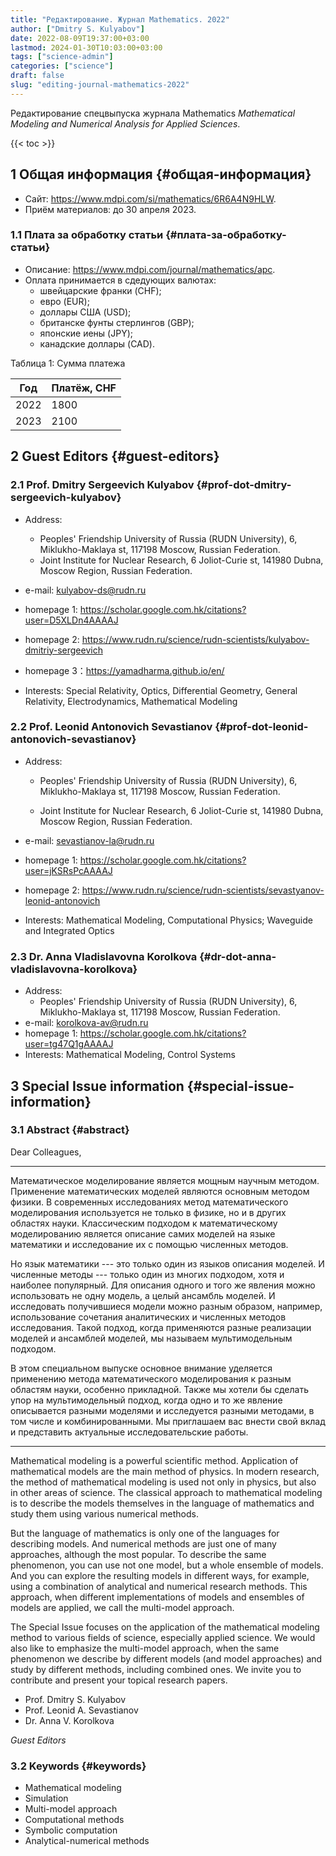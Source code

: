 ```yaml
---
title: "Редактирование. Журнал Mathematics. 2022"
author: ["Dmitry S. Kulyabov"]
date: 2022-08-09T19:37:00+03:00
lastmod: 2024-01-30T10:03:00+03:00
tags: ["science-admin"]
categories: ["science"]
draft: false
slug: "editing-journal-mathematics-2022"
---
```


Редактирование спецвыпуска журнала Mathematics _Mathematical Modeling and Numerical Analysis for Applied Sciences_.

<!--more-->

{{< toc >}}


## <span class="section-num">1</span> Общая информация {#общая-информация}

-   Сайт: <https://www.mdpi.com/si/mathematics/6R6A4N9HLW>.
-   Приём материалов: до 30 апреля 2023.


### <span class="section-num">1.1</span> Плата за обработку статьи {#плата-за-обработку-статьи}

-   Описание: <https://www.mdpi.com/journal/mathematics/apc>.
-   Оплата принимается в сдедующих валютах:
    -   швейцарские франки (CHF);
    -   евро (EUR);
    -   доллары США (USD);
    -   британске фунты стерлингов (GBP);
    -   японские иены (JPY);
    -   канадские доллары (CAD).

<div class="table-caption">
  <span class="table-number">&#1058;&#1072;&#1073;&#1083;&#1080;&#1094;&#1072; 1:</span>
  Сумма платежа
</div>

| Год  | Платёж, CHF |
|------|-------------|
| 2022 | 1800        |
| 2023 | 2100        |


## <span class="section-num">2</span> Guest Editors {#guest-editors}


### <span class="section-num">2.1</span> Prof. Dmitry Sergeevich Kulyabov {#prof-dot-dmitry-sergeevich-kulyabov}

-   Address:
    -   Peoples' Friendship University of Russia (RUDN University), 6, Miklukho-Maklaya st, 117198 Moscow, Russian Federation.
    -   Joint Institute for Nuclear Research, 6 Joliot-Curie st, 141980 Dubna, Moscow Region, Russian Federation.
-   e-mail: kulyabov-ds@rudn.ru
-   homepage 1: <https://scholar.google.com.hk/citations?user=D5XLDn4AAAAJ>
-   homepage 2: <https://www.rudn.ru/science/rudn-scientists/kulyabov-dmitriy-sergeevich>
-   homepage 3：<https://yamadharma.github.io/en/>

-   Interests: Special Relativity, Optics, Differential Geometry, General Relativity, Electrodynamics, Mathematical Modeling


### <span class="section-num">2.2</span> Prof. Leonid Antonovich Sevastianov {#prof-dot-leonid-antonovich-sevastianov}

-   Address:
    -   Peoples' Friendship University of Russia (RUDN University), 6, Miklukho-Maklaya st, 117198 Moscow, Russian Federation.

    -   Joint Institute for Nuclear Research, 6 Joliot-Curie st, 141980 Dubna, Moscow Region, Russian Federation.

-   e-mail: sevastianov-la@rudn.ru
-   homepage 1: <https://scholar.google.com.hk/citations?user=jKSRsPcAAAAJ>
-   homepage 2: <https://www.rudn.ru/science/rudn-scientists/sevastyanov-leonid-antonovich>
-   Interests: Mathematical Modeling, Computational Physics; Waveguide and Integrated Optics


### <span class="section-num">2.3</span> Dr. Anna Vladislavovna Korolkova {#dr-dot-anna-vladislavovna-korolkova}

-   Address:
    -   Peoples' Friendship University of Russia (RUDN University), 6, Miklukho-Maklaya st, 117198 Moscow, Russian Federation.
-   e-mail: korolkova-av@rudn.ru
-   homepage 1: <https://scholar.google.com.hk/citations?user=tg47Q1gAAAAJ>
-   Interests: Mathematical Modeling, Control Systems


## <span class="section-num">3</span> Special Issue information {#special-issue-information}


### <span class="section-num">3.1</span> Abstract {#abstract}

Dear Colleagues,

---

Математическое моделирование является мощным научным методом. Применение математических моделей являются основным методом физики. В современных исследованиях метод математического моделирования используется не только в физике,  но и в других областях науки. Классическим подходом к математическому моделированию является описание самих моделей на языке математики и исследование их с помощью численных методов.

Но язык математики ---  это только один из языков описания моделей. И численные методы --- только один из многих подходом, хотя и наиболее популярный. Для описания одного и того же явления можно использовать не одну модель, а целый ансамбль моделей. И исследовать получившиеся модели можно разным образом, например, использование сочетания аналитических и численных методов исследования. Такой подход, когда применяются разные реализации моделей и ансамблей моделей, мы называем мультимодельным подходом.

В этом специальном выпуске основное внимание уделяется применению метода математического моделирования к разным областям науки, особенно прикладной. Также мы хотели бы сделать упор на мультимодельный подход, когда одно и то же явление описывается разными моделями и исследуется разными методами, в том числе и комбинированными. Мы приглашаем вас внести свой вклад и представить актуальные исследовательские работы.

---

Mathematical modeling is a powerful scientific method. Application of mathematical models are the main method of physics. In modern research, the method of mathematical modeling is used not only in physics, but also in other areas of science. The classical approach to mathematical modeling is to describe the models themselves in the language of mathematics and study them using various numerical methods.

But the language of mathematics is only one of the languages for describing models. And numerical methods are just one of many approaches, although the most popular. To describe the same phenomenon, you can use not one model, but a whole ensemble of models. And you can explore the resulting models in different ways, for example, using a combination of analytical and numerical research methods. This approach, when different implementations of models and ensembles of models are applied, we call the multi-model approach.

The Special Issue focuses on the application of the mathematical modeling method to various fields of science, especially applied science. We would also like to emphasize the multi-model approach, when the same phenomenon we describe by different models (and model approaches) and study by different methods, including combined ones. We invite you to contribute and present your topical research papers.

-   Prof. Dmitry S. Kulyabov
-   Prof. Leonid A. Sevastianov
-   Dr. Anna V. Korolkova

_Guest Editors_


### <span class="section-num">3.2</span> Keywords {#keywords}

-   Mathematical modeling
-   Simulation
-   Multi-model approach
-   Computational methods
-   Symbolic computation
-   Analytical-numerical methods

